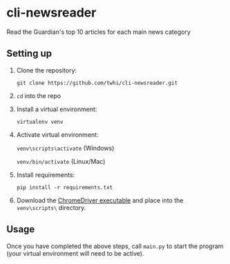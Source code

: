 # cli-newsreader
Read the Guardian's top 10 articles for each main news category

## Setting up
1. Clone the repository: 

   `git clone https://github.com/twhi/cli-newsreader.git`
   
2. `cd` into the repo
3. Install a virtual environment:

   `virtualenv venv`

4. Activate virtual environment:
   
   `venv\scripts\activate` (Windows) 
   
   `venv/bin/activate` (Linux/Mac)

5. Install requirements:

   `pip install -r requirements.txt`

6. Download the [ChromeDriver executable](https://chromedriver.chromium.org/) and place into the `venv\scripts\` directory.

## Usage
Once you have completed the above steps, call `main.py` to start the program (your virtual environment will need to be active).
